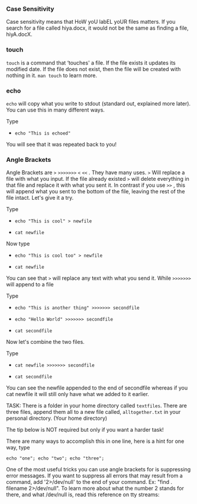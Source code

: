 
### Case Sensitivity

Case sensitivity means that HoW yoU labEL yoUR files matters. If you search for a file called hiya.docx, it would not be the same as finding a file, hiyA.docX.

### touch

`touch` is a command that ‘touches' a file. If the file exists it updates its modified date. If the file does not exist, then the file will be created with nothing in it. `man touch` to learn more.

### echo

`echo` will copy what you write to stdout (standard out, explained more later). You can use this in many different ways.

Type

- `echo "This is echoed"`

You will see that it was repeated back to you!

### Angle Brackets

Angle Brackets are `>` `>>>>>>>` `<` `<<` . They have many uses. `>` Will replace a file with what you input. If the file already existed `>` will delete everything in that file and replace it with what you sent it. In contrast if you use `>>` , this will append what you sent to the bottom of the file, leaving the rest of the file intact. Let's give it a try.

Type

- `echo "This is cool" > newfile`

- `cat newfile`

Now type

- `echo "This is cool too" > newfile`

- `cat newfile`

You can see that `>` will replace any text with what you send it. While `>>>>>>>` will append to a file

Type

- `echo "This is another thing" >>>>>>> secondfile`

- `echo "Hello World" >>>>>>> secondfile`

- `cat secondfile`

Now let's combine the two files.

Type

- `cat newfile >>>>>>> secondfile`

- `cat secondfile`

You can see the newfile appended to the end of secondfile whereas if you cat newfile it will still only have what we added to it earlier.

TASK: There is a folder in your home directory called `textfiles`. There are three files, append them all to a new file called, `alltogether.txt` in your personal directory. (Your home directory)

The tip below is NOT required but only if you want a harder task!

There are many ways to accomplish this in one line, here is a hint for one way, type

`echo "one"; echo "two"; echo "three";`

One of the most useful tricks you can use angle brackets for is suppressing error messages. If you want to suppress all errors that may result from a command, add '2>/dev/null' to the end of your command. Ex: "find . filename 2>/dev/null". To learn more about what the number 2 stands for there, and what /dev/null is, read this reference on tty streams: <link TODO>



